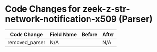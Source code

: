 # Code Changes for zeek-z-str-network-notification-x509 (Parser)

| Code Change | Field Name | Before | After |
|-------------|------------|--------|-------|
| removed_parser | N/A |  | N/A |